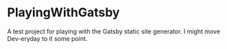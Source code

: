 # PlayingWithGatsby
A test project for playing with the Gatsby static site generator. I might move Dev-eryday to it some point.
